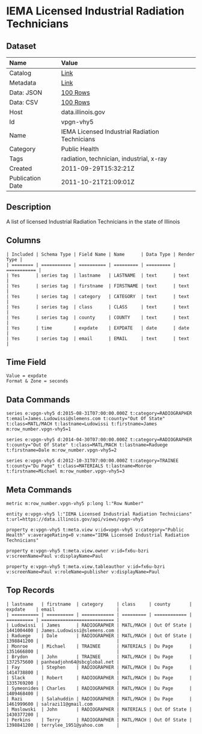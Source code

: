 # IEMA Licensed Industrial Radiation Technicians

## Dataset

| Name | Value |
| :--- | :---- |
| Catalog | [Link](https://catalog.data.gov/dataset/iema-licensed-industrial-radiation-technicians-c8ada) |
| Metadata | [Link](https://data.illinois.gov/api/views/vpgn-vhy5) |
| Data: JSON | [100 Rows](https://data.illinois.gov/api/views/vpgn-vhy5/rows.json?max_rows=100) |
| Data: CSV | [100 Rows](https://data.illinois.gov/api/views/vpgn-vhy5/rows.csv?max_rows=100) |
| Host | data.illinois.gov |
| Id | vpgn-vhy5 |
| Name | IEMA Licensed Industrial Radiation Technicians |
| Category | Public Health |
| Tags | radiation, technician, industrial, x-ray |
| Created | 2011-09-29T15:32:21Z |
| Publication Date | 2011-10-21T21:09:01Z |

## Description

A list of licensed Industrial Radiation Technicians in the state of Illinois

## Columns

```ls
| Included | Schema Type | Field Name | Name      | Data Type | Render Type |
| ======== | =========== | ========== | ========= | ========= | =========== |
| Yes      | series tag  | lastname   | LASTNAME  | text      | text        |
| Yes      | series tag  | firstname  | FIRSTNAME | text      | text        |
| Yes      | series tag  | category   | CATEGORY  | text      | text        |
| Yes      | series tag  | class      | CLASS     | text      | text        |
| Yes      | series tag  | county     | COUNTY    | text      | text        |
| Yes      | time        | expdate    | EXPDATE   | date      | date        |
| Yes      | series tag  | email      | EMAIL     | text      | text        |
```

## Time Field

```ls
Value = expdate
Format & Zone = seconds
```

## Data Commands

```ls
series e:vpgn-vhy5 d:2015-08-31T07:00:00.000Z t:category=RADIOGRAPHER t:email=James.Ludowissi@slemens.com t:county="Out Of State" t:class=MATL/MACH t:lastname=Ludowissi t:firstname=James m:row_number.vpgn-vhy5=1

series e:vpgn-vhy5 d:2014-04-30T07:00:00.000Z t:category=RADIOGRAPHER t:county="Out Of State" t:class=MATL/MACH t:lastname=Raduege t:firstname=Dale m:row_number.vpgn-vhy5=2

series e:vpgn-vhy5 d:2012-10-31T07:00:00.000Z t:category=TRAINEE t:county="Du Page" t:class=MATERIALS t:lastname=Monroe t:firstname=Michael m:row_number.vpgn-vhy5=3
```

## Meta Commands

```ls
metric m:row_number.vpgn-vhy5 p:long l:"Row Number"

entity e:vpgn-vhy5 l:"IEMA Licensed Industrial Radiation Technicians" t:url=https://data.illinois.gov/api/views/vpgn-vhy5

property e:vpgn-vhy5 t:meta.view v:id=vpgn-vhy5 v:category="Public Health" v:averageRating=0 v:name="IEMA Licensed Industrial Radiation Technicians"

property e:vpgn-vhy5 t:meta.view.owner v:id=fx6u-bzri v:screenName=Paul v:displayName=Paul

property e:vpgn-vhy5 t:meta.view.tableauthor v:id=fx6u-bzri v:screenName=Paul v:roleName=publisher v:displayName=Paul
```

## Top Records

```ls
| lastname   | firstname  | category     | class     | county       | expdate    | email                       | 
| ========== | ========== | ============ | ========= | ============ | ========== | =========================== | 
| Ludowissi  | James      | RADIOGRAPHER | MATL/MACH | Out Of State | 1441004400 | James.Ludowissi@slemens.com | 
| Raduege    | Dale       | RADIOGRAPHER | MATL/MACH | Out Of State | 1398841200 |                             | 
| Monroe     | Michael    | TRAINEE      | MATERIALS | Du Page      | 1351666800 |                             | 
| Brydon     | John       | TRAINEE      | MATL/MACH | Du Page      | 1372575600 | panheadjohn64@sbcglobal.net | 
| Fay        | Stephen    | RADIOGRAPHER | MATL/MACH | Du Page      | 1414738800 |                             | 
| Slack      | Robert     | RADIOGRAPHER | MATL/MACH | Du Page      | 1335769200 |                             | 
| Symeonides | Charles    | RADIOGRAPHER | MATL/MACH | Du Page      | 1409468400 |                             | 
| Razi       | Salahuddin | RADIOGRAPHER | MATL/MACH | Du Page      | 1461999600 | salrazi11@gmail.com         | 
| Maslowski  | John       | RADIOGRAPHER | MATERIALS | Out Of State | 1430377200 |                             | 
| Perkins    | Terry      | RADIOGRAPHER | MATL/MACH | Out Of State | 1398841200 | terrylee_1951@yahoo.com     | 
```